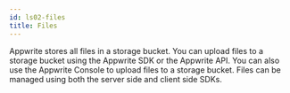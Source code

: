 ```yaml
---
id: ls02-files
title: Files
---
```


Appwrite stores all files in a storage bucket. You can upload files to a storage bucket using the Appwrite SDK or the Appwrite API. You can also use the Appwrite Console to upload files to a storage bucket. Files can be managed using both the server side and client side SDKs.
